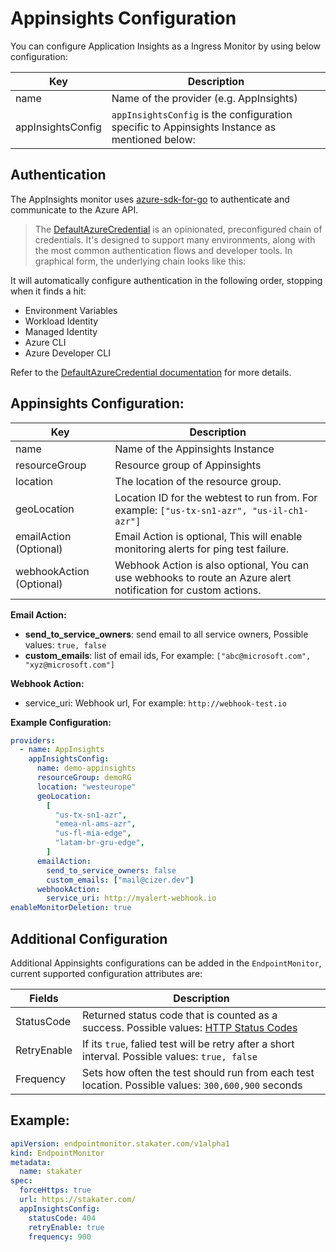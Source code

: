 # Appinsights Configuration

You can configure Application Insights as a Ingress Monitor by using below configuration:

| Key               | Description                                                                                   |
| ----------------- | --------------------------------------------------------------------------------------------- |
| name              | Name of the provider (e.g. AppInsights)                                                       |
| appInsightsConfig | `appInsightsConfig` is the configuration specific to Appinsights Instance as mentioned below: |

## Authentication

The AppInsights monitor uses [azure-sdk-for-go](https://github.com/Azure/azure-sdk-for-go) to authenticate and communicate to the Azure API.

> The [DefaultAzureCredential](https://learn.microsoft.com/en-us/azure/developer/go/sdk/authentication/credential-chains#defaultazurecredential-overview) is an opinionated, preconfigured chain of credentials.
> It's designed to support many environments, along with the most common authentication flows and developer tools. In graphical form, the underlying chain looks like this:

It will automatically configure authentication in the following order, stopping when it finds a hit:

* Environment Variables
* Workload Identity
* Managed Identity
* Azure CLI
* Azure Developer CLI

Refer to the [DefaultAzureCredential documentation](https://learn.microsoft.com/en-us/azure/developer/go/sdk/authentication/credential-chains#defaultazurecredential-overview) for more details.


## Appinsights Configuration:

| Key                      | Description                                                                                                    |
| ------------------------ | -------------------------------------------------------------------------------------------------------------- |
| name                     | Name of the Appinsights Instance                                                                               |
| resourceGroup            | Resource group of Appinsights                                                                                  |
| location                 | The location of the resource group.                                                                            |
| geoLocation              | Location ID for the webtest to run from. For example: `["us-tx-sn1-azr", "us-il-ch1-azr"]`                     |
| emailAction (Optional)   | Email Action is optional, This will enable monitoring alerts for ping test failure.                            |
| webhookAction (Optional) | Webhook Action is also optional, You can use webhooks to route an Azure alert notification for custom actions. |

**Email Action:**

- **send_to_service_owners**: send email to all service owners, Possible values: `true, false`
- **custom_emails**: list of email ids, For example: `["abc@microsoft.com", "xyz@microsoft.com"]`

**Webhook Action:**

- service_uri: Webhook url, For example: `http://webhook-test.io`

**Example Configuration:**

```yaml
providers:
  - name: AppInsights
    appInsightsConfig:
      name: demo-appinsights
      resourceGroup: demoRG
      location: "westeurope"
      geoLocation:
        [
          "us-tx-sn1-azr",
          "emea-nl-ams-azr",
          "us-fl-mia-edge",
          "latam-br-gru-edge",
        ]
      emailAction:
        send_to_service_owners: false
        custom_emails: ["mail@cizer.dev"]
      webhookAction:
        service_uri: http://myalert-webhook.io
enableMonitorDeletion: true
```

## Additional Configuration

Additional Appinsights configurations can be added in the `EndpointMonitor`, current supported configuration attributes are:

| Fields                                  | Description                                                                                                                                      |
| -------------------------------------------- | ------------------------------------------------------------------------------------------------------------------------------------------------ |
| StatusCode  | Returned status code that is counted as a success. Possible values: [HTTP Status Codes](https://en.wikipedia.org/wiki/List_of_HTTP_status_codes) |
| RetryEnable | If its `true`, falied test will be retry after a short interval. Possible values: `true, false`                                                  |
| Frequency   | Sets how often the test should run from each test location. Possible values: `300,600,900` seconds                                               |

## Example: 

```yaml
apiVersion: endpointmonitor.stakater.com/v1alpha1
kind: EndpointMonitor
metadata:
  name: stakater
spec:
  forceHttps: true
  url: https://stakater.com/
  appInsightsConfig:
    statusCode: 404
    retryEnable: true
    frequency: 900
```

